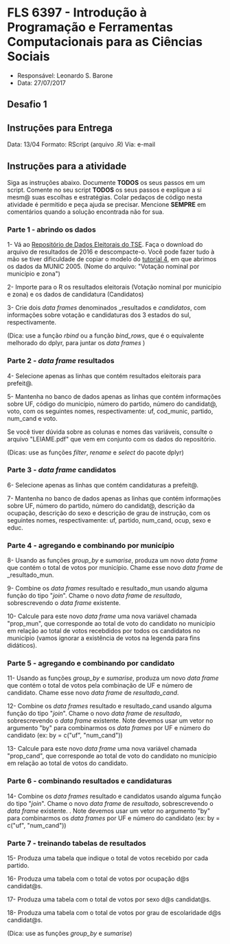 #  FLS 6397 - Introdução à Programação e Ferramentas Computacionais para as Ciências Sociais

- Responsável: Leonardo S. Barone
- Data: 27/07/2017

## Desafio 1

## Instruções para Entrega

Data: 13/04
Formato: RScript (arquivo .R)
Via: e-mail

## Instruções para a atividade

Siga as instruções abaixo. Documente __TODOS__ os seus passos em um script. Comente no seu script __TODOS__ os seus passos e explique a si mesm@ suas escolhas e estratégias. Colar pedaços de código nesta atividade é permitido e peça ajuda se precisar. Mencione __SEMPRE__ em comentários quando a solução encontrada não for sua.

### Parte 1 - abrindo os dados

1- Vá ao [Repositório de Dados Eleitorais do TSE](http://www.tse.jus.br/eleicoes/estatisticas/repositorio-de-dados-eleitorais). Faça o download do arquivo de resultados de 2016 e descompacte-o. Você pode fazer tudo à mão se tiver dificuldade de copiar o modelo do [tutorial 4](https://github.com/leobarone/FLS6397/blob/master/tutorials/tutorial4.Rmd), em que abrimos os dados da MUNIC 2005. (Nome do arquivo: "Votação nominal por município e zona")

2- Importe para o R os resultados eleitorais (Votação nominal por município e zona) e os dados de candidatura (Candidatos)

3- Crie dois _data frames_ denominados _resultados e _candidatos_, com informações sobre votação e candidaturas dos 3 estados do sul, respectivamente.

(Dica: use a função _rbind_ ou a função _bind\_rows_, que é o equivalente melhorado do dplyr, para juntar os _data frames_ )

### Parte 2 - _data frame_ resultados

4- Selecione apenas as linhas que contém resultados eleitorais para prefeit@.

5- Mantenha no banco de dados apenas as linhas que contém informações sobre UF, código do município, número do partido, número do candidat@, voto, com os seguintes nomes, respectivamente: uf, cod_munic, partido, num_cand e voto.

Se você tiver dúvida sobre as colunas e nomes das variáveis, consulte o arquivo "LEIAME.pdf" que vem em conjunto com os dados do repositório.

(Dicas: use as funções _filter_, _rename_ e _select_ do pacote dplyr)

### Parte 3 - _data frame_ candidatos

6- Selecione apenas as linhas que contém candidaturas a prefeit@.

7- Mantenha no banco de dados apenas as linhas que contém informações sobre UF, número do partido, número do candidat@, descrição da ocupação, descrição do sexo e descrição de grau de instrução, com os seguintes nomes, respectivamente: uf, partido, num_cand, ocup, sexo e educ.

### Parte 4 - agregando e combinando por município

8- Usando as funções _group\_by_ e _sumarise_, produza um novo _data frame_ que contém o total de votos por município. Chame esse novo _data frame_ de _resultado\_mun.

9- Combine os _data frames_ resultado e resultado\_mun usando alguma função do tipo "_join_". Chame o novo _data frame_ de _resultado_, sobrescrevendo o _data frame_ existente.

10- Calcule para este novo _data frame_ uma nova variável chamada "prop_mun", que corresponde ao total de voto do candidato no município em relação ao total de votos recebdidos por todos os candidatos no município (vamos ignorar a existência de votos na legenda para fins didáticos).

### Parte 5 - agregando e combinando por candidato

11- Usando as funções _group\_by_ e _sumarise_, produza um novo _data frame_ que contém o total de votos pela combinação de UF e número de candidato. Chame esse novo _data frame_ de _resultado\_cand_.

12- Combine os _data frames_ resultado e resultado\_cand usando alguma função do tipo "_join_". Chame o novo _data frame_ de _resultado_, sobrescrevendo o _data frame_ existente. Note devemos usar um vetor no argumento "by" para combinarmos os _data frames_ por UF e número do candidato (ex: by = c("uf", "num_cand"))

13- Calcule para este novo _data frame_ uma nova variável chamada "prop_cand", que corresponde ao total de voto do candidato no município em relação ao total de votos do candidato.

### Parte 6 - combinando resultados e candidaturas

14- Combine os _data frames_ resultado e candidatos usando alguma função do tipo "_join_". Chame o novo _data frame_ de _resultado_, sobrescrevendo o _data frame_ existente. . Note devemos usar um vetor no argumento "by" para combinarmos os _data frames_ por UF e número do candidato (ex: by = c("uf", "num_cand"))

### Parte 7 - treinando tabelas de resultados

15- Produza uma tabela que indique o total de votos recebido por cada partido.

16- Produza uma tabela com o total de votos por ocupação d@s candidat@s.

17- Produza uma tabela com o total de votos por sexo d@s candidat@s.

18- Produza uma tabela com o total de votos por grau de escolaridade d@s candidat@s.

(Dica: use as funções _group\_by_ e _sumarise_)